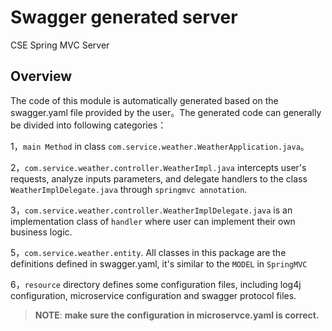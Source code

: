 # Swagger generated server

CSE Spring MVC Server


## Overview
The code of this module is automatically generated based on the swagger.yaml file provided by the user。The generated code can generally be divided into following categories：

1，`main Method` in class `com.service.weather.WeatherApplication.java`。

2，`com.service.weather.controller.WeatherImpl.java` intercepts user's requests, analyze inputs parameters, and delegate handlers to the class `WeatherImplDelegate.java` through `springmvc annotation`. 

3，`com.service.weather.controller.WeatherImplDelegate.java` is an implementation class of `handler` where user can implement their own business logic.

5，`com.service.weather.entity`. All classes in this package are the definitions defined in swagger.yaml, it's similar to the `MODEL` in `SpringMVC`

6，`resource` directory defines some configuration files, including log4j configuration, microservice configuration and swagger protocol files.

> **NOTE**:  **make sure the configuration in microservce.yaml is correct.**